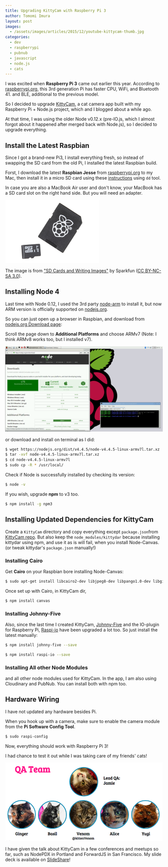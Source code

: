 ```yaml
---
title: Upgrading KittyCam with Raspberry Pi 3
author: Tomomi Imura
layout: post
images:
  - /assets/images/articles/2015/12/youtube-kittycam-thumb.jpg
categories:
  - dev
  - raspberrypi
  - pubnub
  - javascript
  - node.js  
  - cats
---
```




I was excited when **Raspberry Pi 3** came out earlier this year. According to [raspberrypi.org](https://www.raspberrypi.org/products/raspberry-pi-3-model-b/), this 3rd generation Pi has faster CPU, WiFi, and Bluetooth 41. and BLE, additional to the previous model.

So I decided to upgrade [KittyCam](http://www.girliemac.com/blog/2015/12/25/kittycam-raspberrypi-camera-cat-face-recog-nodejs/), a cat camera app built with my Raspberry Pi + Node.js project, which and I blogged about a while ago.

At that time, I was using the older Node v0.12.x (pre-IO.js, which I almost forgot about it happened after merged back with Node.js), so I decided to upgrade everything.

## Install the Latest Raspbian

Since I got a brand-new Pi3, I install everything fresh, so instead of swapping the SD card from the old Pi, I installed the latest Raspbian build.

Forst, I download the latest **Raspbian Jesse** from [raspberrypi.org](https://www.raspberrypi.org/downloads/raspbian/) to my Mac, then install it in a micro SD card using these [instructions](https://www.raspberrypi.org/documentation/installation/installing-images/README.md) using `dd` tool.

In case you are also a MacBook Air user and don't know, your MacBook has a SD card slot on the right hand side. But you will need an adapter.

![SD card adapter](/assets/images/articles/2016/06/sdcard.jpg)

The image is from ["SD Cards and Writing Images"]((https://learn.sparkfun.com/tutorials/sd-cards-and-writing-images)) by Sparkfun ([CC BY-NC-SA 3.0](http://creativecommons.org/licenses/by-nc-sa/3.0/)).

## Installing Node 4

Last time with Node 0.12, I used the 3rd party [node-arm](http://node-arm.herokuapp.com/) to install it, but now ARM version is officially supported on [nodejs.org](https://nodejs.org/).

So you can just open up a browser in Raspbian, and download from [nodejs.org Download page](https://nodejs.org/en/download/):

Scroll the page down to **Additional Platforms** and choose ARMv7 (Note: I think ARMv8 works too, but I installed v7).

![node download](/assets/images/articles/2016/06/raspi3-node4-armv7.png)

or download and install on terminal as I did:

```bash
$ wget https://nodejs.org/dist/v4.4.5/node-v4.4.5-linux-armv7l.tar.xz
$ tar -xvf node-v4.4.5-linux-armv7l.tar.xz
$ cd node-v4.4.5-linux-armv7l
$ sudo cp -R * /usr/local/
```

Check if Node is successfully installed by checking its version:

```bash
$ node -v
```

If you wish, upgrade **npm** to v3 too.

```bash
$ npm install -g npm3
```



## Installing Updated Dependencies for KittyCam

Create a `KittyCam` directory and copy everything except `package.json`from [KittyCam repo](https://github.com/girliemac/RPi-KittyCam). But also keep the `node_modules/kittydar` because installing kittydar using npm, and use it as is will fail, when you install Node-Canvas. (or tweak kittydar's `package.json` manually!)

### Installing Cairo

Get **Cairo** on your Raspbian bore installing Node-Canvas:

```bash
$ sudo apt-get install libcairo2-dev libjpeg8-dev libpango1.0-dev libgif-dev build-essential g++
```

Once set up with Cairo, in KittyCam dir,

```bash
$ npm install canvas
```

### Installing Johnny-Five

Also, since the last time I created KittyCam, [Johnny-Five](http://johnny-five.io/) and the IO-plugin for Raspberry Pi, [Raspi-io](https://github.com/bryan-m-hughes/raspi-io) have been upgraded a lot too. So just install the latest manually:

```bash
$ npm install johnny-five --save
```

```bash
$ npm install raspi-io --save
```

### Installing All other Node Modules

and all other node modules used for KittyCam. In the app, I am also using Cloudinary and PubNub. You can install both with npm too.



## Hardware Wiring

I have not updated any hardware besides Pi.

When you hook up with a camera, make sure to enable the camera module from the **Pi Software Config Tool**.

```bash
$ sudo raspi-config
```



Now, everything should work with Raspberry Pi 3!

I had chance to test it out while I was taking care of my friends' cats!

![QA Team](/assets/images/articles/2016/06/qateam.png)



I have given the talk about KittyCam in a few conferences and meetups so far, such as NodePDX in Portland and ForwardJS in San Francisco. My slide deck is available on [SlideShare](http://www.slideshare.net/tomomi/nodepdx-from-software-to-hardware-how-do-i-track-my-cat-with-javascript)!
